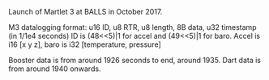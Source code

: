Launch of Martlet 3 at BALLS in October 2017.

M3 datalogging format:
u16 ID, u8 RTR, u8 length, 8B data, u32 timestamp (in 1/1e4 seconds)
ID is (48<<5)|1 for accel and (49<<5)|1 for baro.
Accel is i16 [x y z], baro is i32 [temperature, pressure]

Booster data is from around 1926 seconds to end, around 1935.
Dart data is from around 1940 onwards.
